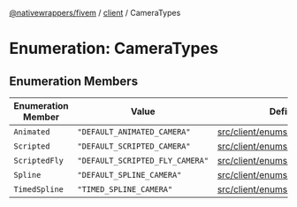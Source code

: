 [@nativewrappers/fivem](../../README.md) / [client](../README.md) / CameraTypes

# Enumeration: CameraTypes

## Enumeration Members

| Enumeration Member | Value | Defined in |
| ------ | ------ | ------ |
| `Animated` | `"DEFAULT_ANIMATED_CAMERA"` | [src/client/enums/CameraTypes.ts:3](https://github.com/nativewrappers/fivem/blob/6b247f1270087bcd3ee455389e3e7f1c86c9b619/src/client/enums/CameraTypes.ts#L3) |
| `Scripted` | `"DEFAULT_SCRIPTED_CAMERA"` | [src/client/enums/CameraTypes.ts:2](https://github.com/nativewrappers/fivem/blob/6b247f1270087bcd3ee455389e3e7f1c86c9b619/src/client/enums/CameraTypes.ts#L2) |
| `ScriptedFly` | `"DEFAULT_SCRIPTED_FLY_CAMERA"` | [src/client/enums/CameraTypes.ts:5](https://github.com/nativewrappers/fivem/blob/6b247f1270087bcd3ee455389e3e7f1c86c9b619/src/client/enums/CameraTypes.ts#L5) |
| `Spline` | `"DEFAULT_SPLINE_CAMERA"` | [src/client/enums/CameraTypes.ts:4](https://github.com/nativewrappers/fivem/blob/6b247f1270087bcd3ee455389e3e7f1c86c9b619/src/client/enums/CameraTypes.ts#L4) |
| `TimedSpline` | `"TIMED_SPLINE_CAMERA"` | [src/client/enums/CameraTypes.ts:6](https://github.com/nativewrappers/fivem/blob/6b247f1270087bcd3ee455389e3e7f1c86c9b619/src/client/enums/CameraTypes.ts#L6) |
